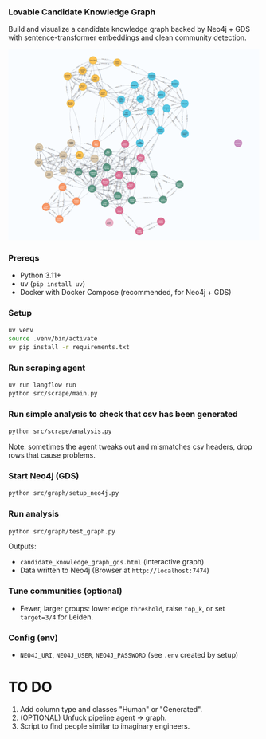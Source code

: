 ### Lovable Candidate Knowledge Graph

Build and visualize a candidate knowledge graph backed by Neo4j + GDS with sentence-transformer embeddings and clean community detection.

![Graph](image.png)

### Prereqs
- Python 3.11+
- uv (`pip install uv`)
- Docker with Docker Compose (recommended, for Neo4j + GDS)

### Setup
```bash
uv venv
source .venv/bin/activate
uv pip install -r requirements.txt
```

### Run scraping agent
```bash
uv run langflow run
python src/scrape/main.py
```

### Run simple analysis to check that csv has been generated
```bash
python src/scrape/analysis.py
```

Note: sometimes the agent tweaks out and mismatches csv headers, drop rows that cause problems.

### Start Neo4j (GDS)
```bash
python src/graph/setup_neo4j.py
```

### Run analysis
```bash
python src/graph/test_graph.py
```
Outputs:
- `candidate_knowledge_graph_gds.html` (interactive graph)
- Data written to Neo4j (Browser at `http://localhost:7474`)

### Tune communities (optional)
- Fewer, larger groups: lower edge `threshold`, raise `top_k`, or set `target=3/4` for Leiden.

### Config (env)
- `NEO4J_URI`, `NEO4J_USER`, `NEO4J_PASSWORD` (see `.env` created by setup)


# TO DO #
1. Add column type and classes "Human" or "Generated".
2. (OPTIONAL) Unfuck pipeline agent -> graph.
3. Script to find people similar to imaginary engineers.